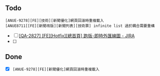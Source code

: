 ## Todo
```
[ANUE-9278][FE][技術][新聞優化]網頁回滾時重複載入
[ANUE8711[[FE][新聞改版][新聞列表][技術票] infinite list 過於耦合需要重構
```
* [ ] [[QA-2827] [FE][Hotfix][總首頁] 跑版-即時外匯線圖 - JIRA](https://cnyesrd.atlassian.net/browse/QA-2827)
* [ ] 
## Done
* [x] `[ANUE-9278][FE][新聞優化]網頁回滾時重複載入`

